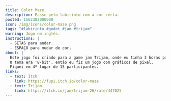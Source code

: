 ```yaml
---
title: Color Maze
description: Passe pelo labirinto com a cor certa.
posted: 1562382000000
icon: /img/icons/color-maze.png
tags: "#labirinto #godot #jam #trijam"
warning: Jogo em inglês.
instructions: |
  - SETAS para andar.
  - ESPAÇO para mudar de cor.
about: |
  Este jogo foi criado para a game jam Trijam, onde eu tinha 3 horas para fazer um jogo.
  O tema era '8-bit', então eu fiz um jogo com gráficos de pixel.
  Fiquei em 4º lugar de 15 participantes.
links:
  - text: Itch
    link: https://fupi.itch.io/color-maze
  - text: Trijam
    link: https://itch.io/jam/trijam-26/rate/447025
---
```


<itch url="https://itch.io/embed-upload/1524734?color=2d2d2d"></itch>
